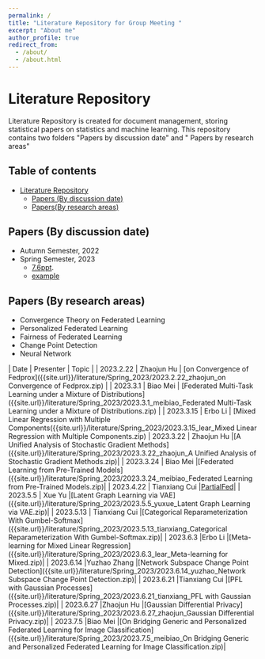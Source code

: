 ```yaml
---
permalink: /
title: "Literature Repository for Group Meeting "
excerpt: "About me"
author_profile: true
redirect_from: 
  - /about/
  - /about.html
---
```


# Literature Repository

Literature Repository is created for document management, storing statistical papers on statistics and machine learning. This repository contains two folders  "Papers by discussion date" and  " Papers by research areas"  

## Table of contents

- [Literature Repository](#literature-repository)
  - [Papers (By discussion date)](#papers-by-discussion-date)
  - [Papers(By research areas)](#papers-by-research-areas)

## Papers (By discussion date)

- Autumn Semester, 2022
- Spring Semester, 2023
  + [7.6ppt]({{site.url}}/literature/7.6ppt.pdf).
  + [example]({{site.url}}/date/Autumn2023.md)

## Papers (By research areas)

- Convergence Theory on Federated Learning
- Personalized Federated Learning
- Fairness of Federated Learning
- Change Point Detection
- Neural Network

| Date | Presenter | Topic | 
| 2023.2.22   | Zhaojun Hu     | [on Convergence of Fedprox]({{site.url}}/literature/Spring_2023/2023.2.22_zhaojun_on Convergence of Fedprox.zip)  |
| 2023.3.1   | Biao Mei     | [Federated Multi-Task Learning under a Mixture of Distributions]({{site.url}}/literature/Spring_2023/2023.3.1_meibiao_Federated Multi-Task Learning under a Mixture of Distributions.zip)  | 
| 2023.3.15     | Erbo Li       | [Mixed Linear Regression with Multiple Components({{site.url}}/literature/Spring_2023/2023.3.15_lear_Mixed Linear Regression with Multiple Components.zip)
| 2023.3.22     | Zhaojun Hu       |[A Unified Analysis of Stochastic Gradient Methods]({{site.url}}/literature/Spring_2023/2023.3.22_zhaojun_A Unified Analysis of Stochastic Gradient Methods.zip)|
| 2023.3.24     | Biao Mei      |[Federated Learning from Pre-Trained Models]({{site.url}}/literature/Spring_2023/2023.3.24_meibiao_Federated Learning from Pre-Trained Models.zip)|
| 2023.4.22     | Tianxiang Cui      |[PartialFed]({{site.url}}/literature/Spring_2023/2023.4.22_tianxiang_PartialFed.zip)|
| 2023.5.5     | Xue Yu     |[Latent Graph Learning via VAE]({{site.url}}/literature/Spring_2023/2023.5.5_yuxue_Latent Graph Learning via VAE.zip)|
| 2023.5.13     | Tianxiang Cui    |[Categorical Reparameterization With Gumbel-Softmax]({{site.url}}/literature/Spring_2023/2023.5.13_tianxiang_Categorical Reparameterization With Gumbel-Softmax.zip)|
| 2023.6.3     |Erbo Li    |[Meta-learning for Mixed Linear Regression]({{site.url}}/literature/Spring_2023/2023.6.3_lear_Meta-learning for Mixed.zip)|
| 2023.6.14     |Yuzhao Zhang   |[Network Subspace Change Point Detection]({{site.url}}/literature/Spring_2023/2023.6.14_yuzhao_Network Subspace Change Point Detection.zip)|
| 2023.6.21     |Tianxiang Cui   |[PFL with Gaussian Processes]({{site.url}}/literature/Spring_2023/2023.6.21_tianxiang_PFL with Gaussian Processes.zip)|
| 2023.6.27     |Zhaojun Hu   |[Gaussian Differential Privacy]({{site.url}}/literature/Spring_2023/2023.6.27_zhaojun_Gaussian Differential Privacy.zip)|
| 2023.7.5     |Biao Mei  |[On Bridging Generic and Personalized Federated Learning for Image Classification]({{site.url}}/literature/Spring_2023/2023.7.5_meibiao_On Bridging Generic and Personalized Federated Learning for Image Classification.zip)|
